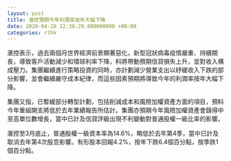 ```yaml
---
layout: post
title: 滙控預期今年利潤率按年大幅下降
date: 2020-04-28 12:38:29.000000000 +08:00
categories: rthk
---
```


滙控表示，過去兩個月世界經濟前景顯著惡化，新型冠狀病毒疫情嚴重、持續期長，導致客戶活動減少和環球利率下降，料將帶動預期信貸損失上升，並對收入構成壓力。集團繼續進行策略投資的同時，亦計劃減少營業支出以紓緩收入下跌的部分影響，並會繼續嚴守成本紀律，而這些因素預期將導致今年的利潤率按年大幅下降。

集團又指，已暫緩部分轉型計劃，包括削減成本和風險加權資產方面的項目，預料今年重組開支將低於去年業績報告所估計。集團亦預期今年風險加權資產會錄得中至高單位數增長，當中已計及信貸評級出現不利變動對普通股權一級比率的影響。

滙控至3月底止，普通股權一級資本率為14.6%，略低於去年第4季，當中已計及取消去年第4次股息影響。有形股本回報4.2%，按年下跌6.4個百分點，按季跌1個百分點。

